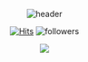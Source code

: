 <div align="center">   

![header](https://capsule-render.vercel.app/api?type=slice&color=random&section=header&text=SU_CHANG's_ReadMe&fontSize=37&rotate=8&fontAlign=75&fontAlignY=25)   

[![Hits](https://hits.seeyoufarm.com/api/count/incr/badge.svg?url=https%3A%2F%2Fgithub.com%2FRunu09%2FSUCHANG_CHOI&count_bg=%23CCCC41&title_bg=%23555555&icon=&icon_color=%23E7E7E7&title=hits&edge_flat=false)](https://hits.seeyoufarm.com)
![followers](https://img.shields.io/github/followers/ohbyul?style=social)

<a href="#none"><img src="https://img.shields.io/badge/Instagram-E4405F?style=flat-square&logo=Instagram&logoColor=black"/></a>

</div>
